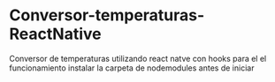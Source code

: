 # Conversor-temperaturas-ReactNative

Conversor de temperaturas utilizando react natve con hooks para el el funcionamiento
instalar la carpeta de nodemodules antes de iniciar

